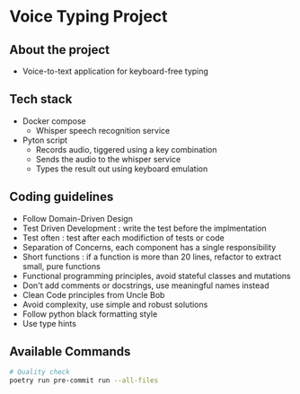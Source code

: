 # Voice Typing Project

## About the project

- Voice-to-text application for keyboard-free typing

## Tech stack

- Docker compose
  - Whisper speech recognition service
- Pyton script
  - Records audio, tiggered using a key combination
  - Sends the audio to the whisper service
  - Types the result out using keyboard emulation

## Coding guidelines

- Follow Domain-Driven Design
- Test Driven Development : write the test before the implmentation
- Test often : test after each modifiction of tests or code
- Separation of Concerns, each component has a single responsibility
- Short functions : if a function is more than 20 lines, refactor to extract small, pure functions
- Functional programming principles, avoid stateful classes and mutations
- Don't add comments or docstrings, use meaningful names instead
- Clean Code principles from Uncle Bob
- Avoid complexity, use simple and robust solutions
- Follow python black formatting style
- Use type hints

## Available Commands

```bash
# Quality check
poetry run pre-commit run --all-files
```

